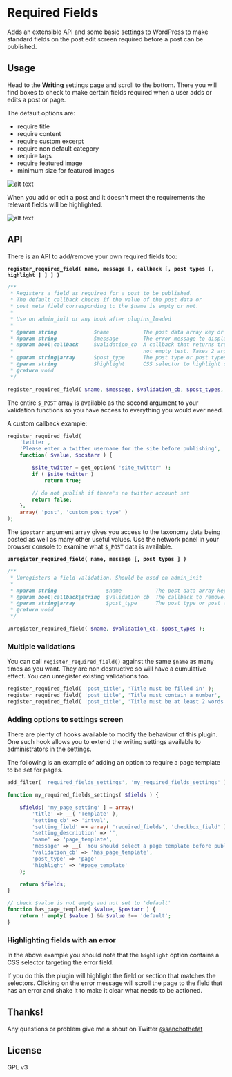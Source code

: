 Required Fields
===============

Adds an extensible API and some basic settings to WordPress to make standard fields on the post edit screen required before a post can be published.

## Usage

Head to the **Writing** settings page and scroll to the bottom. There you will find boxes to check to make certain fields required when a user adds or edits a post or page.

The default options are:

* require title
* require content
* require custom excerpt
* require non default category
* require tags
* require featured image
* minimum size for featured images

![alt text](http://interconnectit.com/cc-assets/required-fields/screenshot-1.jpg "Admin screenshot")

When you add or edit a post and it doesn't meet the requirements the relevant fields will be highlighted.

![alt text](http://interconnectit.com/cc-assets/required-fields/screenshot-2.jpg "Post edit screenshot")

## API

There is an API to add/remove your own required fields too:

**`register_required_field( name, message [, callback [, post types [, highlight ] ] ] )`**

```php
/**
 * Registers a field as required for a post to be published.
 * The default callback checks if the value of the post data or
 * post meta field corresponding to the $name is empty or not.
 *
 * Use on admin_init or any hook after plugins_loaded
 *
 * @param string 			$name          	The post data array key or custom field key eg: 'post_title', 'my_meta_key'
 * @param string 			$message       	The error message to display if validation fails
 * @param bool|callback 	$validation_cb 	A callback that returns true if the field value is ok. If false defaults to a
 * 											not empty test. Takes 2 args, $value and $postarr
 * @param string|array 		$post_type     	The post type or post types to run the validation on
 * @param string 			$highlight 		CSS selector to highlight on validation fail eg. '#titlediv'
 * @return void
 */

register_required_field( $name, $message, $validation_cb, $post_types, $highlight );
```

The entire `$_POST` array is available as the second argument to your validation functions so you have
access to everything you would ever need.

A custom callback example:

```php
register_required_field(
	'twitter',
	'Please enter a twitter username for the site before publishing',
	function( $value, $postarr ) {

		$site_twitter = get_option( 'site_twitter' );
		if ( $site_twitter )
			return true;

		// do not publish if there's no twitter account set
		return false;
	},
	array( 'post', 'custom_post_type' )
);
```

The `$postarr` argument array gives you access to the taxonomy data being posted as well as many other
useful values. Use the network panel in your browser console to examine what `$_POST` data is available.

**`unregister_required_field( name, message [, post types ] )`**

```php
/**
 * Unregisters a field validation. Should be used on admin_init
 *
 * @param string 				$name          	The post data array key or custom field key eg: 'post_title', 'my_meta_key'
 * @param bool|callback|string 	$validation_cb 	The callback to remove. If false removes the default not empty check. If 'all' removes all validations for $name
 * @param string|array 			$post_type     	The post type or post types to remove the validation from
 * @return void
 */

unregister_required_field( $name, $validation_cb, $post_types );
```

### Multiple validations

You can call `register_required_field()` against the same `$name` as many times as you want. They are non
destructive so will have a cumulative effect. You can unregister existing validations too.

```php
register_required_field( 'post_title', 'Title must be filled in' );
register_required_field( 'post_title', 'Title must contain a number', 'check_for_number' );
register_required_field( 'post_title', 'Title must be at least 2 words', 'check_word_count' );
```

### Adding options to settings screen

There are plenty of hooks available to modify the behaviour of this plugin. One such hook allows you to
extend the writing settings available to administrators in the settings.

The following is an example of adding an option to require a page template to be set for pages.

```php
add_filter( 'required_fields_settings', 'my_required_fields_settings' );

function my_required_fields_settings( $fields ) {

	$fields[ 'my_page_setting' ] = array(
		'title' => __( 'Template' ), 										// The setting field label
		'setting_cb' => 'intval', 											// The setting field validation (see register_setting())
		'setting_field' => array( 'required_fields', 'checkbox_field' ), 	// A built in checkbox field
		'setting_description' => '',
		'name' => 'page_template',											// The $_POST field to check
		'message' => __( 'You should select a page template before publishing.' ),
		'validation_cb' => 'has_page_template', 							// custom validation callback
		'post_type' => 'page'												// post type for validation
		'highlight' => '#page_template' 									// CSS selector to highlight on fail
	);

	return $fields;
}

// check $value is not empty and not set to 'default'
function has_page_template( $value, $postarr ) {
	return ! empty( $value ) && $value !== 'default';
}
```

### Highlighting fields with an error

In the above example you should note that the `highlight` option contains a CSS selector targeting the error
field.

If you do this the plugin will highlight the field or section that matches the selectors. Clicking on the
error message will scroll the page to the field that has an error and shake it to make it clear what needs
to be actioned.

## Thanks!

Any questions or problem give me a shout on Twitter [@sanchothefat](https://twitter.com/sanchothefat)

## License

GPL v3
